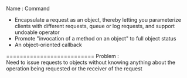Name : Command <br/>
<ul>
<li>
Encapsulate a request as an object, thereby letting you parameterize clients with different requests, queue or log requests, and support undoable operator
</li>
<li>
Promote "invocation of a method on an object" to full object status
</li>
<li>
An object-oriented callback
</li>
</ul>

==========================
Problem : <br/>
Need to issue requests to objects without knowing anything about the operation being requested or the receiver of the request
